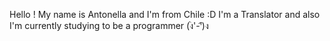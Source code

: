 Hello !
My name is Antonella and I'm from Chile :D 
I'm a Translator and also I'm currently studying to be a programmer (ง︡'-'︠)ง
